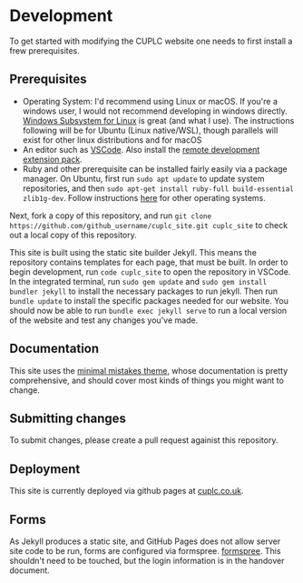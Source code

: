 # Development

To get started with modifying the CUPLC website one needs to first install a frew prerequisites. 

## Prerequisites
* Operating System: I'd recommend using Linux or macOS. If you're a windows user, I would not recommend developing in windows directly. [Windows Subsystem for Linux](https://docs.microsoft.com/en-us/windows/wsl/about) is great (and what I use). The instructions following will be for Ubuntu (Linux native/WSL), though parallels will exist for other linux distributions and for macOS
* An editor such as [VSCode](https://code.visualstudio.com/). Also install the [remote development extension pack](https://marketplace.visualstudio.com/items?itemName=ms-vscode-remote.vscode-remote-extensionpack). 
* Ruby and other prerequisite can be installed fairly easily via a package manager. On Ubuntu, first run `sudo apt update` to update system repositories, and then `sudo apt-get install ruby-full build-essential zlib1g-dev`. Follow instructions [here](https://jekyllrb.com/docs/installation/) for other operating systems. 

Next, fork a copy of this repository, and run `git clone https://github.com/github_username/cuplc_site.git cuplc_site` to check out a local copy of this repository. 

This site is built using the static site builder Jekyll. This means the repository contains templates for each page, that must be built. In order to begin development, run `code cuplc_site` to open the repository in VSCode. In the integrated terminal, run `sudo gem update` and `sudo gem install bundler jekyll` to install the necessary packages to run jekyll. Then run `bundle update` to install the specific packages needed for our website. You should now be able to run `bundle exec jekyll serve` to run a local version of the website and test any changes you've made.

## Documentation

This site uses the [minimal mistakes theme](https://mmistakes.github.io/minimal-mistakes/), whose documentation is pretty comprehensive, and should cover most kinds of things you might want to change.

## Submitting changes

To submit changes, please create a pull request againist this repository.

## Deployment

This site is currently deployed via github pages at [cuplc.co.uk](cuplc.co.uk).

## Forms

As Jekyll produces a static site, and GitHub Pages does not allow server site code to be run, forms are configured via formspree. [formspree](https://formspree.io/guides/jekyll/). This shouldn't need to be touched, but the login information is in the handover document.
